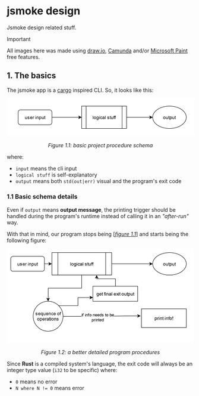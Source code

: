 jsmoke design
=============

Jsmoke design related stuff.

> [!IMPORTANT]
>
> All images here was made using [draw.io], [Camunda] and/or
> [Microsoft Paint] free features.

[draw.io]: https://www.drawio.com/
[Camunda]: https://camunda.com/
[Microsoft Paint]: https://www.microsoft.com/en-ca/windows/paint

## 1. The basics

The jsmoke app is a [cargo] inspired CLI. So, it looks like this:

[cargo]: https://github.com/rust-lang/cargo

<div align="center" id="figure-01-01">

![basic project procedure schema](./figure-01.01.svg)

_Figure 1.1: basic project procedure schema_

</div>

where:
- `input` means the cli input
- `logical stuff` is self-explanatory
- `output` means both `std(out|err)` visual and the program's exit
  code

### 1.1 Basic schema details

Even if `output` means **output message**, the printing trigger
should be handled during the program's runtime instead of calling it
in an _"after-run"_ way.

With that in mind, our program stops being
[[_figure 1.1_](#figure-01-01)] and starts being the following figure:

<div align="center" id="figure-01-02">

![a better detailed program procedures](./figure-01.02.svg)

_Figure 1.2: a better detailed program procedures_

</div>

Since **Rust** is a compiled system's language, the exit code will
always be an integer type value (`i32` to be specific) where:
- `0` means no error
- `N where N != 0` means error
